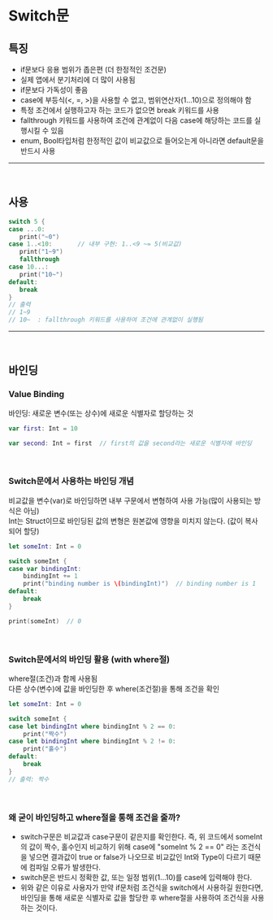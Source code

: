 Switch문
===

## 특징
* if문보다 응용 범위가 좁은편 (더 한정적인 조건문)
* 실제 앱에서 분기처리에 더 많이 사용됨
* if문보다 가독성이 좋음
* case에 부등식(<, =, >)을 사용할 수 없고, 범위연산자(1...10)으로 정의해야 함
* 특정 조건에서 실행하고자 하는 코드가 없으면 break 키워드를 사용
* fallthrough 키워드를 사용하여 조건에 관계없이 다음 case에 해당하는 코드를 실행시킬 수 있음
* enum, Bool타입처럼 한정적인 값이 비교값으로 들어오는게 아니라면 default문을 반드시 사용

---
<br/>

## 사용
```swift
switch 5 {
case ...0:
   print("~0")
case 1..<10:       // 내부 구현: 1..<9 ~= 5(비교값)
   print("1~9")
   fallthrough
case 10...:
   print("10~")
default:
   break
}
// 출력
// 1~9
// 10~  : fallthrough 키워드를 사용하여 조건에 관계없이 실행됨
```

---
<br/>

## 바인딩

### Value Binding
바인딩: 새로운 변수(또는 상수)에 새로운 식별자로 할당하는 것
```swift
var first: Int = 10

var second: Int = first  // first의 값을 second라는 새로운 식별자에 바인딩
```

<br/>

### Switch문에서 사용하는 바인딩 개념
비교값을 변수(var)로 바인딩하면 내부 구문에서 변형하여 사용 가능(많이 사용되는 방식은 아님)<br/>
Int는 Struct이므로 바인딩된 값의 변형은 원본값에 영향을 미치지 않는다. (값이 복사되어 할당)
```swift
let someInt: Int = 0

switch someInt {
case var bindingInt:
    bindingInt += 1
    print("binding number is \(bindingInt)")  // binding number is 1
default:
    break
}

print(someInt)  // 0
```

<br/>

### Switch문에서의 바인딩 활용 (with where절)
where절(조건)과 함께 사용됨<br/>
다른 상수(변수)에 값을 바인딩한 후 where(조건절)을 통해 조건을 확인
```swift
let someInt: Int = 0

switch someInt {
case let bindingInt where bindingInt % 2 == 0:
    print("짝수")
case let bindingInt where bindingInt % 2 != 0:
    print("홀수")
default:
    break
}
// 출력: 짝수
```

<br/>

### 왜 굳이 바인딩하고 where절을 통해 조건을 줄까?
* switch구문은 비교값과 case구문이 같은지를 확인한다. 즉, 위 코드에서 someInt의 값이 짝수, 홀수인지 비교하기 위해 case에 "someInt % 2 == 0" 라는 조건식을 넣으면 결과값이 true or false가 나오므로 비교값인 Int와 Type이 다르기 때문에 컴파일 오류가 발생한다.
* switch문은 반드시 정확한 값, 또는 일정 범위(1...10)를 case에 입력해야 한다.
* 위와 같은 이유로 사용자가 만약 if문처럼 조건식을 switch에서 사용하길 원한다면, 바인딩을 통해 새로운 식별자로 값을 할당한 후 where절을 사용하여 조건식을 사용하는 것이다.